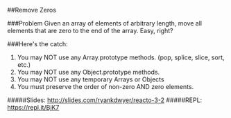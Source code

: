 ##Remove Zeros

###Problem
Given an array of elements of arbitrary length, move all elements that are zero to the end of the array. Easy, right?

###Here's the catch:
1. You may NOT use any Array.prototype methods. (pop, splice, slice, sort, etc.)
2. You may NOT use any Object.prototype methods.
3. You may NOT use any temporary Arrays or Objects
4. You must preserve the order of non-zero AND zero elements. 

#####Slides: http://slides.com/ryankdwyer/reacto-3-2
#####REPL: https://repl.it/BjK7

